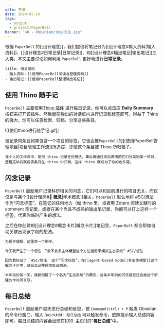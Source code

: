 ```yaml
---
cate: 方法
date: 2024-05-14
tags:
  - output
  - project/PaperBell
banner: "40 - Obsidian/img/方法.jpg"
---
```

根据 `PaperBell` 的[[设计理念]]，我们提倡将笔记分为[[设计理念#输入资料|输入资料]]、[[设计理念#日常记录|日常记录]]、和[[设计理念#输出笔记|输出笔记]]三大类，本文主要讨论如何利用 `PaperBell` 更好地进行**日常记录**。

```ad-seealso
title: 相关资料
- 输入资料：[[使用PaperBell阅读与整理资料]]
- 输出笔记：[[使用PaperBell整理输出笔记]]
```
## 使用 Thino 随手记

`PaperBell` 主要使用[Thino 插件](https://github.com/Quorafind/Obsidian-Thino) 进行每日记录，你可以点击库 **Daily Summary** 按钮来打开该插件。然后就在弹出的对话框内进行记录和标签即可。得益于 Thino 的强大，你可以任意检索、归档、分享这些条目。

![[使用thino进行随手记.gif]]

被记录的条目如果包含一个项目的标签，它也会被`PaperBell`的[[使用PaperBell管理项目|项目管理工作流]]所追踪，即便这个条目被 Thino 所归档了。

```ad-tip
我个人的工作流中，使用 thino 记录任何想法，事后再通过添加表情把它们分类到某一项目，整理完毕后就将该条目在 thino 中归档，这样 thino 就成为了你的收件箱。
```
## 闪念记录

`PaperBell` 鼓励用户记录科研相关的闪念，它们可以和目前进行的项目无关，而仅仅是与某个[[设计理念#🤔️ **概念**|学术概念]]相关。`PaperBell` 默认地将 #SC/想法 作为“闪念标签”。在笔记的任何地方（如 thino 里，或者用 Zotero 阅读文献时的 comment 笔记里，或者在某个尚且不成熟的输出笔记里，你都可以打上这样一个标签，代表你临时产生的想法。

之后在你创建的[[设计理念#概念卡片|概念卡片]]笔记里，`PaperBell` 都会帮你自动关联出现该字段的想法。

```ad-example
为便于理解，这里举一个例子。

今天我产生了一个想法：“会不会多主体模型这个方法能用来模拟生态系统” #SC/想法 

因为我标记了 `#SC/想法` 这个“闪念标签”，在[[agent-based model|多主体模型]]这个概念卡片中，就会自动整理收集该想法。

半年后的某一天，我新创建了一个名为“生态系统”的概念，这条半年前的闪念甚至还会被这个新建的卡片所关联。
```


## 每日总结

`PaperBell` 鼓励用户每天进行总结和反思，按 `Command(ctrl) + P` 触发 Obsidian 的命令行窗口，输入 `QuickAdd: 每日总结` 可以触发命令，依照提示输入总结内容即可。每日总结的内容会出现在[[00. 主页]]的“**每日总结**”中。
